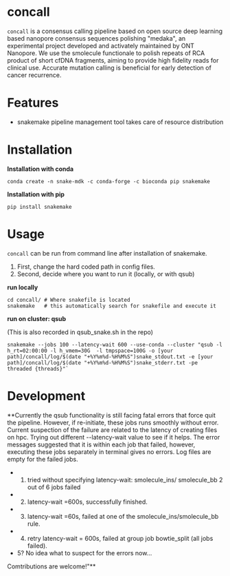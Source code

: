 # concall

`concall` is a consensus calling pipeline based on open source deep learning based nanopore consensus sequences polishing "medaka", an experimental project developed and activately maintained by ONT Nanopore. We use the smolecule functionale to polish repeats of RCA product of short cfDNA fragments, aiming to provide high fidelity reads for clinical use. Accurate mutation calling is beneficial for early detection of cancer recurrence.

# Features
- snakemake pipeline management tool takes care of resource distribution 

# Installation

**Installation with conda**

	conda create -n snake-mdk -c conda-forge -c bioconda pip snakemake 
**Installation with pip**

	pip install snakemake

# Usage
`concall` can be run from command line after installation of snakemake.
1. First, change the hard coded path in config files.
2. Second, decide where you want to run it (locally, or with qsub)

**run locally**

	cd concall/ # Where snakefile is located 
	snakemake   # this automatically search for snakefile and execute it

**run on cluster: qsub**

(This is also recorded in qsub_snake.sh in the repo)

	snakemake --jobs 100 --latency-wait 600 --use-conda --cluster "qsub -l h_rt=02:00:00 -l h_vmem=30G  -l tmpspace=100G -o [your path]/concall/log/$(date "+%Y%m%d-%H%M%S")snake_stdout.txt -e [your path]/concall/log/$(date "+%Y%m%d-%H%M%S")snake_stderr.txt -pe threaded {threads}"`


# Development
**Currently the qsub functionality is still facing fatal errors that force quit the pipeline. However, if re-initiate, these jobs runs smoothly without error. Current suspection of the failure are related to the latency of creating files on hpc. Trying out different --latency-wait value to see if it helps. The error messages suggested that it is within each job that failed, however, executing these jobs separately in terminal gives no errors. Log files are empty for the failed jobs. 
- 1. tried without specifying latency-wait: smolecule_ins/ smolecule_bb 2 out of 6 jobs failed
- 2. latency-wait =600s, successfully finished.
- 3. latency-wait =60s, failed at one of the smolecule_ins/smolecule_bb rule.
- 4. retry latency-wait = 600s, failed at group job bowtie_split (all jobs failed).
- 5? No idea what to suspect for the errors now...

Comtributions are welcome!"**


 
